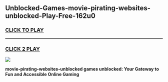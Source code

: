 
## Unblocked-Games-movie-pirating-websites-unblocked-Play-Free-162u0
<h3>
<a href="https://premium76.site?title=movie-pirating-websites-unblocked&ref=23A">CLICK TO PLAY</a></h3>
<hr>

<h3>
<a href="https://premium76.site?title=movie-pirating-websites-unblocked&ref=23A">CLICK 2 PLAY</a>
  
</h3>

<a href="https://premium76.site?title=movie-pirating-websites-unblocked&ref=23A"><img src="https://clearcache.store/games.png"></a>


**movie-pirating-websites-unblocked games unblocked: Your Gateway to Fun and Accessible Online Gaming**
